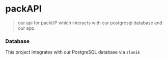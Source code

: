 # packAPI
> our api for packUP which interacts with our postgresql database and our app.

### Database
This project integrates with our PostgreSQL database via `slonik`